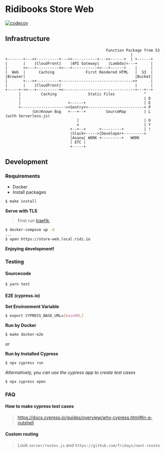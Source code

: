 # Ridibooks Store Web

[![codecov](https://codecov.io/gl/ridicorp:store/web-test/branch/master/graph/badge.svg?token=SlneHi8wtU)](https://codecov.io/gl/ridicorp:store/web-test)

## Infrastructure

```
                                             Function Package from S3
                                                        |
+-------+--->+----------+--->+-----------+--->+------+  | +------+
|       |    |CloudFront|    |API Gateway|    |Lambda|<---+      |
|       +<---+----------+<---+-----------+<---+------+    |      |
|  Web  |      Caching              First Rendered HTML   |  S3  |
|Browser|                                                 |Bucket|
|       +--->+----------+-------------------------------->+      |
|       |    |CloudFront|                                 |      |
+-----+-+<---+----------+<--------------------------------+---+--+
      |         Caching              Static Files             ^
      |                                                       | D
      |                     +------+                          | E
      +-------------------->+Sentry+<-------------------------+ P
            (Un)Known Bug   +---+--+         SourceMap        | L  (with Serverless.js)
                                |                             | O
                                v                             | Y
                             +--+--+      +---------+         | !
                             |Slack+----->|Developer+--------->
                             |Asana| WORK +---------+   WORK
                             | ETC |
                             +-----+

```

## Development

### Requirements

- Docker
- Install packages

```bash
$ make install
```

**Serve with TLS**

> First run [traefik](https://github.com/ridi/traefik/blob/master/README.md),

```bash
$ docker-compose up -d
...
$ open https://store-web.local.ridi.io

```

**Enjoying development!**

### Testing

#### Sourcecode

```bash
$ yarn test
```

#### E2E (cypress.io)

**Set Environment Variable**

```bash
$ export CYPRESS_BASE_URL=[baseURL]
```

**Run by Docker**

```bash
$ make docker-e2e
```

_or_

**Run by Installed Cypress**

```bash
$ npx cypress run
```

_Alternatively, you can use the cypress app to create test cases_

```bash
$ npx cypress open
```

### FAQ

#### How to make cypress test cases

> https://docs.cypress.io/guides/overview/why-cypress.html#In-a-nutshell

#### Custom routing

> Look `server/routes.js` and `https://github.com/fridays/next-routes`
